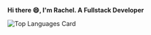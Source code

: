 **Hi there :smile:, I'm Rachel. A Fullstack Developer**

![Top Languages Card](https://github-readme-stats.vercel.app/api/top-langs/?username=Rachelnk&layout=compact)
